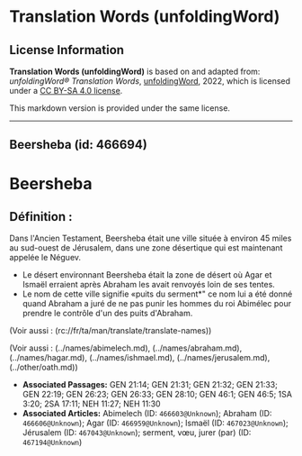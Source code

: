 # Translation Words (unfoldingWord)

## License Information

**Translation Words (unfoldingWord)** is based on and adapted from: _unfoldingWord® Translation Words_, [unfoldingWord](https://unfoldingword.org/utw), 2022, which is licensed under a [CC BY-SA 4.0 license](https://creativecommons.org/licenses/by-sa/4.0/legalcode.en).

This markdown version is provided under the same license.



--------------------------------

## Beersheba (id: 466694)

Beersheba
=========

Définition :
------------

Dans l'Ancien Testament, Beersheba était une ville située à environ 45 miles au sud\-ouest de Jérusalem, dans une zone désertique qui est maintenant appelée le Néguev.

* Le désert environnant Beersheba était la zone de désert où Agar et Ismaël erraient après Abraham les avait renvoyés loin de ses tentes.
* Le nom de cette ville signifie «puits du serment\*" ce nom lui a été donné quand Abraham a juré de ne pas punir les hommes du roi Abimélec pour prendre le contrôle d'un des puits d'Abraham.

(Voir aussi : (rc://fr/ta/man/translate/translate\-names))

(Voir aussi : (../names/abimelech.md), (../names/abraham.md), (../names/hagar.md), (../names/ishmael.md), (../names/jerusalem.md), (../other/oath.md))

* **Associated Passages:** GEN 21:14; GEN 21:31; GEN 21:32; GEN 21:33; GEN 22:19; GEN 26:23; GEN 26:33; GEN 28:10; GEN 46:1; GEN 46:5; 1SA 3:20; 2SA 17:11; NEH 11:27; NEH 11:30
* **Associated Articles:** Abimelech (ID: `466603@Unknown`); Abraham (ID: `466606@Unknown`); Agar (ID: `466959@Unknown`); Ismaël (ID: `467023@Unknown`); Jérusalem (ID: `467043@Unknown`); serment, vœu, jurer (par) (ID: `467194@Unknown`)

